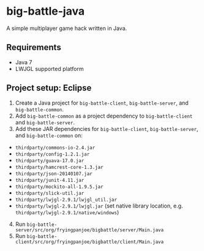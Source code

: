 big-battle-java
===============

A simple multiplayer game hack written in Java.

Requirements
------------
* Java 7
* LWJGL supported platform

Project setup: Eclipse
----------------------
1. Create a Java project for `big-battle-client`, `big-battle-server`, and
`big-battle-common`.
2. Add `big-battle-common` as a project dependency to `big-battle-client` and `big-battle-server`.
3. Add these JAR dependencies for `big-battle-client`, `big-battle-server`, and
`big-battle-common` on:
  * `thirdparty/commons-io-2.4.jar`
  * `thirdparty/config-1.2.1.jar`
  * `thirdparty/guava-17.0.jar`
  * `thirdparty/hamcrest-core-1.3.jar`
  * `thirdparty/json-20140107.jar`
  * `thirdparty/junit-4.11.jar`
  * `thirdparty/mockito-all-1.9.5.jar`
  * `thirdparty/slick-util.jar`
  * `thirdparty/lwjgl-2.9.1/lwjgl_util.jar`
  * `thirdparty/lwjgl-2.9.1/lwjgl.jar` (set native library location, e.g. `thirdparty/lwjgl-2.9.1/native/windows`)
4. Run `big-battle-server/src/org/fryingpanjoe/bigbattle/server/Main.java`
5. Run `big-battle-client/src/org/fryingpanjoe/bigbattle/client/Main.java`
